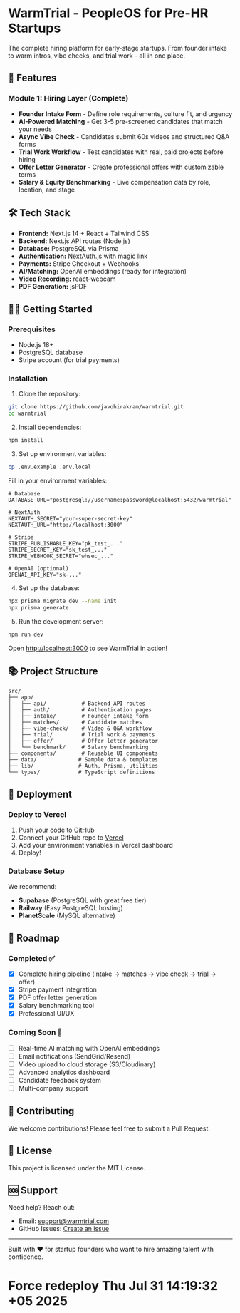 # WarmTrial - PeopleOS for Pre-HR Startups

The complete hiring platform for early-stage startups. From founder intake to warm intros, vibe checks, and trial work - all in one place.

## 🚀 Features

### Module 1: Hiring Layer (Complete)
- **Founder Intake Form** - Define role requirements, culture fit, and urgency
- **AI-Powered Matching** - Get 3-5 pre-screened candidates that match your needs
- **Async Vibe Check** - Candidates submit 60s videos and structured Q&A forms
- **Trial Work Workflow** - Test candidates with real, paid projects before hiring
- **Offer Letter Generator** - Create professional offers with customizable terms
- **Salary & Equity Benchmarking** - Live compensation data by role, location, and stage

## 🛠️ Tech Stack

- **Frontend:** Next.js 14 + React + Tailwind CSS
- **Backend:** Next.js API routes (Node.js)
- **Database:** PostgreSQL via Prisma
- **Authentication:** NextAuth.js with magic link
- **Payments:** Stripe Checkout + Webhooks
- **AI/Matching:** OpenAI embeddings (ready for integration)
- **Video Recording:** react-webcam
- **PDF Generation:** jsPDF

## 🏃‍♂️ Getting Started

### Prerequisites
- Node.js 18+ 
- PostgreSQL database
- Stripe account (for trial payments)

### Installation

1. Clone the repository:
```bash
git clone https://github.com/javohirakram/warmtrial.git
cd warmtrial
```

2. Install dependencies:
```bash
npm install
```

3. Set up environment variables:
```bash
cp .env.example .env.local
```

Fill in your environment variables:
```env
# Database
DATABASE_URL="postgresql://username:password@localhost:5432/warmtrial"

# NextAuth
NEXTAUTH_SECRET="your-super-secret-key"
NEXTAUTH_URL="http://localhost:3000"

# Stripe
STRIPE_PUBLISHABLE_KEY="pk_test_..."
STRIPE_SECRET_KEY="sk_test_..."
STRIPE_WEBHOOK_SECRET="whsec_..."

# OpenAI (optional)
OPENAI_API_KEY="sk-..."
```

4. Set up the database:
```bash
npx prisma migrate dev --name init
npx prisma generate
```

5. Run the development server:
```bash
npm run dev
```

Open [http://localhost:3000](http://localhost:3000) to see WarmTrial in action!

## 📚 Project Structure

```
src/
├── app/
│   ├── api/           # Backend API routes
│   ├── auth/          # Authentication pages
│   ├── intake/        # Founder intake form
│   ├── matches/       # Candidate matches
│   ├── vibe-check/    # Video & Q&A workflow
│   ├── trial/         # Trial work & payments
│   ├── offer/         # Offer letter generator
│   └── benchmark/     # Salary benchmarking
├── components/        # Reusable UI components
├── data/             # Sample data & templates
├── lib/              # Auth, Prisma, utilities
└── types/            # TypeScript definitions
```

## 🚀 Deployment

### Deploy to Vercel

1. Push your code to GitHub
2. Connect your GitHub repo to [Vercel](https://vercel.com)
3. Add your environment variables in Vercel dashboard
4. Deploy!

### Database Setup

We recommend:
- **Supabase** (PostgreSQL with great free tier)
- **Railway** (Easy PostgreSQL hosting)
- **PlanetScale** (MySQL alternative)

## 🎯 Roadmap

### Completed ✅
- [x] Complete hiring pipeline (intake → matches → vibe check → trial → offer)
- [x] Stripe payment integration
- [x] PDF offer letter generation
- [x] Salary benchmarking tool
- [x] Professional UI/UX

### Coming Soon 🔄
- [ ] Real-time AI matching with OpenAI embeddings
- [ ] Email notifications (SendGrid/Resend)
- [ ] Video upload to cloud storage (S3/Cloudinary)
- [ ] Advanced analytics dashboard
- [ ] Candidate feedback system
- [ ] Multi-company support

## 🤝 Contributing

We welcome contributions! Please feel free to submit a Pull Request.

## 📄 License

This project is licensed under the MIT License.

## 🆘 Support

Need help? Reach out:
- Email: support@warmtrial.com
- GitHub Issues: [Create an issue](https://github.com/javohirakram/warmtrial/issues)

---

Built with ❤️ for startup founders who want to hire amazing talent with confidence.
# Force redeploy Thu Jul 31 14:19:32 +05 2025
